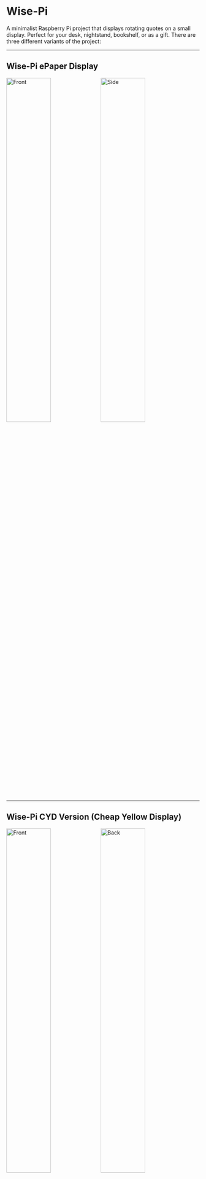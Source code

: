 # Wise-Pi

A minimalist Raspberry Pi project that displays rotating quotes on a small display. Perfect for your desk, nightstand, bookshelf, or as a gift. There are three different variants of the project:

---

## Wise-Pi ePaper Display

<p float="left">
  <img src="images/wise-pi_front.jpg" width="48%" alt="Front">
  <img src="images/wise-pi_side.jpg"  width="48%" alt="Side">
</p>

---

## Wise-Pi CYD Version (Cheap Yellow Display)

<p float="left">
  <img src="images/cyd_front2.jpg" width="48%" alt="Front">
  <img src="images/cyd_back.jpg"  width="48%" alt="Back">
</p>

---

## Wise-Pi DASH Version (7″ DSI Display)

<p float="left">
  <img src="images/dash_front2.jpg" width="48%" alt="Front">
  <img src="images/dash_back.jpg"  width="48%" alt="Back">
</p>

---
> **Branches at a glance**
> 
| Branch                                        | Target hardware                                    | What it contains                                                                 | Where to look |
|-----------------------------------------------|----------------------------------------------------|----------------------------------------------------------------------------------|---------------|
| **[main](https://github.com/stvenmobile/wise-pi)** | Raspberry Pi Zero 2 W + Waveshare 2.7" e-paper     | Original Python app (`quote_display.py`) and systemd service; e-paper enclosure | root, `stl_files/`, `images/` |
| **[cyd-esp32-2_8](https://github.com/stvenmobile/wise-pi/tree/cyd-esp32-2_8)** | ESP32 Dev + 2.8" CYD (ILI9341) TFT                 | Arduino/PlatformIO sketch using **TFT_eSPI**, auto-brightness via LDR, secrets  | `cyd/`, `cyd/include/secrets.example.h` |
| **[pi-dash-7in](https://github.com/stvenmobile/wise-pi/tree/pi-dash-7in)**     | Raspberry Pi 4 + 7" DSI (or HDMI) display (no touch) | FastAPI backend + static HTML/JS frontend; Chromium kiosk + systemd units        | `dash/app`, `dash/systemd` |



The default branch focuses on the Pi Zero + 2.7" e-paper build and desk-friendly case STLs. 


## 📷 Wise-Pi Overview

Wise-Pi is a self-contained quote display that fetches and displays inspirational quotes from the internet 
using Wi-Fi. The frequency of new quote retrieval is configurable. No keyboard, mouse, or screen is needed — just 
power it on and enjoy. The screen is a crisp, power-efficient e-paper display, so it stays readable even during power
interruptions.

---

## 🛠️ Hardware Requirements

- Raspberry Pi Zero 2 W
- Waveshare 2.7 e-Paper HAT (264x176)
- microSD card (8GB or larger)
- USB power supply (e.g. phone charger)

Optional:

- 3D printed enclosure (STL files provided)


## 🔌 Software Setup

### 1. Flash Raspberry Pi OS (Lite or Desktop)

Use Raspberry Pi Imager to flash the SD card. Enable SSH and set up Wi-Fi if desired.

### 2. SSH In and Update

```bash
sudo apt update && sudo apt upgrade -y

mkdir wise-pi
cd wise-pi
```

### 3. Clone this repository

```bash
git clone https://github.com/stvenmobile/wise-pi.git
```

### 4. Set up Python environment

```bash
cd wise-pi
sudo apt install python3-pip python3-venv -y
python3 -m venv venv
source venv/bin/activate
pip install -r requirements.txt
```

### 5. Run the Quote Display

```bash
python quote_display.py
```

### 6. Enable on boot (run as a service)

Edit the wise-pi.service file to contain valid paths for your environment.
Then...

```bash
sudo cp wise-pi.service /etc/systemd/system/wise-pi.service
sudo systemctl daemon-reload
sudo systemctl enable wise-pi.service
sudo systemctl restart wise-pi.service

```

Verify the service is running:

```bash
sudo systemctl status wise-pi.service
```

---

## 🖼️ Case Design

- The included STLs provide a desk-friendly enclosure at a 20° angle
- Designed for flush display mounting with visible screen window
- Back panel is designed to snap-fit or screw into place (may need some sanding)
- I used hot glue to secure the display to the mounting posts.

Files:

- `case.stl` - Main case
- `back.stl` - Back Panel
- `epaper case v2.3mf` - 3mf version

---

<img src="images/front_view.jpg" alt="Front view." width="400"/>
<img src="images/side_view.jpg" alt="Side view." width="400"/>

<p float="left">
  <img src="images/wise-pi_front.jpg" width="48%" alt="Front">
  <img src="images/wise-pi_back.jpg"  width="48%" alt="Back">
</p>


---

## 📦 File List

- `quote_display.py` – main script
- `requirements.txt` – Python dependencies
- `wise-pi.service` - service definition file
- `stl_files/` – printable case parts
- `images/` – build photos

---

## 🌐 Credits & Attribution

- Quotes pulled from the [ZenQuotes API](https://zenquotes.io/)
- e-Paper driver provided by [Waveshare's Python libraries](https://github.com/waveshare/e-Paper)

---

## 🧪 License

MIT License — free to use, share, remix, and improve.

---

## 💡 Inspired by

The quiet joy of slow technology.

If you build one or remix it, please share a photo — I'd love to see it.


